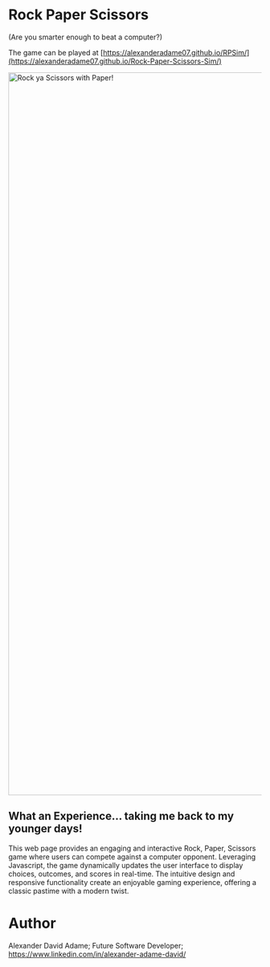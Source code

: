 # Rock Paper Scissors
(Are you smarter enough to beat a computer?)

The game can be played at [https://alexanderadame07.github.io/RPSim/](https://alexanderadame07.github.io/Rock-Paper-Scissors-Sim/)

<img width="1440" alt="Rock ya Scissors with Paper!" src="https://user-images.githubusercontent.com/110954253/187625548-0126ead3-be35-4cf5-bbdf-d6e11643e02f.png">


## What an Experience... taking me back to my younger days!
This web page provides an engaging and interactive Rock, Paper, Scissors game where users can compete against a computer opponent. Leveraging Javascript, the game dynamically updates the user interface to display choices, outcomes, and scores in real-time. The intuitive design and responsive functionality create an enjoyable gaming experience, offering a classic pastime with a modern twist.

# Author
Alexander David Adame; Future Software Developer; https://www.linkedin.com/in/alexander-adame-david/

